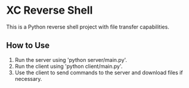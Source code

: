 # XC Reverse Shell

This is a Python reverse shell project with file transfer capabilities.

## How to Use

1. Run the server using 'python server/main.py'.
2. Run the client using 'python client/main.py'.
3. Use the client to send commands to the server and download files if necessary.
